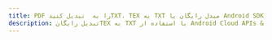 ---title: PDF را به  تبدیل کنیدTXT، TEX به TXT مبدل رایگان یا Android SDKdescription: تبدیل رایگانTEX به TXT با استفاده از Android Cloud APIs & SDK همچنین اسناد PDF را در Cloud ایجاد، ویرایش و رندر کنید.---